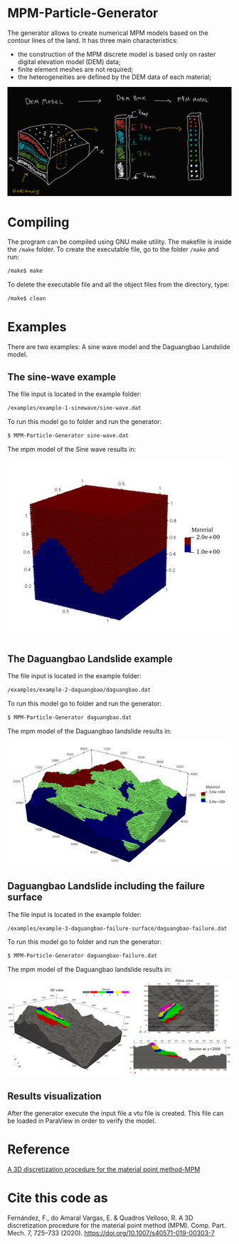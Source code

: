# MPM-Particle-Generator

The generator allows to create numerical MPM models based on the contour lines of the land. It has three main characteristics: 

- the construction of the MPM discrete model is based only on raster digital elevation model (DEM) data;
- finite element meshes are not required;
- the heterogeneities are defined by the DEM data of each material;

![Alt text](examples/workflow/workflow.png?raw=true "Workflow of the MPM-Generator")

# Compiling

The program can be compiled using GNU make utility. The makefile is inside the `/make` folder. To create the executable file, go to the folder `/make` and run: 

```bash
/make$ make 
```

To delete the executable file and all the object files from the directory, type:

```bash
/make$ clean 
```

# Examples

There are two examples: A sine wave model and the Daguangbao Landslide model.

## The sine-wave example

The file input is located in the example folder:

```bash
/examples/example-1-sinewave/sine-wave.dat
```

To run this model go to folder and run the generator:

```bash
$ MPM-Particle-Generator sine-wave.dat
```

The mpm model of the Sine wave results in:

![Alt text](examples/example-1-sinewave/sine-wave-mpm-model.png?raw=true "Sine-wave mpm model")

## The Daguangbao Landslide example

The file input is located in the example folder:

```bash
/examples/example-2-daguangbao/daguangbao.dat
```

To run this model go to folder and run the generator:

```bash
$ MPM-Particle-Generator daguangbao.dat
```

The mpm model of the Daguangbao landslide results in:

![Alt text](examples/example-2-daguangbao/daguangbao-mpm-model.png?raw=true "Daguangbao mpm model")

##  Daguangbao Landslide including the failure surface

The file input is located in the example folder:

```bash
/examples/example-3-daguangbao-failure-surface/daguangbao-failure.dat
```

To run this model go to folder and run the generator:

```bash
$ MPM-Particle-Generator daguangbao-failure.dat
```

The mpm model of the Daguangbao landslide results in:

![Alt text](examples/example-3-daguangbao-failure-surface/daguangbao-failure-surface-model.png?raw=true "Daguangbao mpm model with failure surface")

## Results visualization

After the generator execute the input file a vtu file is created. This file can be loaded in ParaView in order to verify the model. 

# Reference

[A 3D discretization procedure for the material point method-MPM](https://doi.org/10.1007/s40571-019-00303-7)

# Cite this code as

Fernández, F., do Amaral Vargas, E. & Quadros Velloso, R. A 3D discretization procedure for the material point method (MPM). Comp. Part. Mech. 7, 725–733 (2020). https://doi.org/10.1007/s40571-019-00303-7
